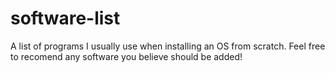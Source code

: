 # software-list
A list of programs I usually use when installing an OS from scratch. Feel free to recomend any software you believe should be added!
